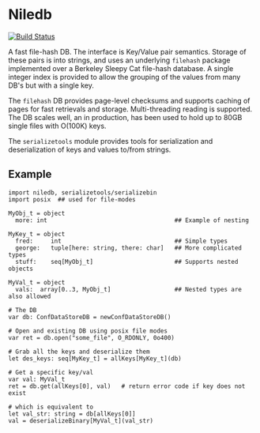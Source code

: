 # Niledb

[![Build Status](https://travis-ci.org/JeffersonLab/niledb.svg?branch=master)](https://travis-ci.org/JeffersonLab/niledb)

A fast file-hash DB. The interface is Key/Value pair
semantics. Storage of these pairs is into strings, and uses an
underlying `filehash` package implemented over a Berkeley Sleepy Cat
file-hash database. A single integer index is provided to allow the
grouping of the values from many DB's but with a single key.

The `filehash` DB provides page-level checksums and supports caching
of pages for fast retrievals and storage. Multi-threading reading is
supported. The DB scales well, an in production, has been used to hold
up to 80GB single files with O(100K) keys.

The `serializetools` module provides tools for serialization and 
deserialization of keys and values to/from strings.

## Example

```nimrod
import niledb, serializetools/serializebin
import posix  ## used for file-modes

MyObj_t = object
  more: int                                    ## Example of nesting

MyKey_t = object
  fred:     int                                ## Simple types
  george:   tuple[here: string, there: char]   ## More complicated types
  stuff:    seq[MyObj_t]                       ## Supports nested objects

MyVal_t = object
  vals:  array[0..3, MyObj_t]                  ## Nested types are also allowed

# The DB
var db: ConfDataStoreDB = newConfDataStoreDB()

# Open and existing DB using posix file modes
var ret = db.open("some_file", O_RDONLY, 0o400)

# Grab all the keys and deserialize them
let des_keys: seq[MyKey_t] = allKeys[MyKey_t](db)

# Get a specific key/val
var val: MyVal_t
ret = db.get(allKeys[0], val)   # return error code if key does not exist

# which is equivalent to 
let val_str: string = db[allKeys[0]]
val = deserializeBinary[MyVal_t](val_str)

```
